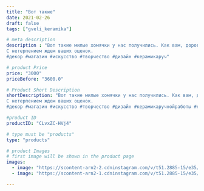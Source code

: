 ```yaml
---
title: "Вот такие"
date: 2021-02-26
draft: false
tags: ["gveli_keramika"]

# meta description
description : "Вот такие милые хомячки у нас получились. Как вам, дорогие друзья? 
С нетерпением ждем ваших оценок.
#декор #магазин #искусство #творчество #дизайн #керамикаруч"

# product Price
price: "3000"
priceBefore: "3600.0"

# Product Short Description
shortDescription: "Вот такие милые хомячки у нас получились. Как вам, дорогие друзья? 
С нетерпением ждем ваших оценок.
#декор #магазин #искусство #творчество #дизайн #керамикаручнойработы #керамика #доммилыйдом🏡💕 #уют #кухня #дом #квартира #сделанослюбовью #гвеликерамика"

#product ID
productID: "CLvxZC-HVj4"

# type must be "products"
type: "products"

# product Images
# first image will be shown in the product page
images:
  - image: "https://scontent-arn2-2.cdninstagram.com/v/t51.2885-15/e35/153722216_738247780212488_4548398587304640618_n.jpg?se=7&tp=1&_nc_ht=scontent-arn2-2.cdninstagram.com&_nc_cat=108&_nc_ohc=gjY0nxw_2_8AX_D98Lv&oh=fcbe6110e661d16b4a85ca4117fe3c2d&oe=606FD93B&ig_cache_key=MjUxNzQ0Nzk0MDI5OTk4NDAwMg%3D%3D.2"
  - image: "https://scontent-arn2-1.cdninstagram.com/v/t51.2885-15/e35/154348785_806012966677146_2806148043724961726_n.jpg?se=7&tp=1&_nc_ht=scontent-arn2-1.cdninstagram.com&_nc_cat=106&_nc_ohc=LlI6E7MSJZgAX8jKrJ5&oh=b0c24f21b71f20e54b11ac1f541b1da0&oe=606E41DF&ig_cache_key=MjUxNzQ0Nzk0MDQxNzM5MzA2MA%3D%3D.2"

---
```

